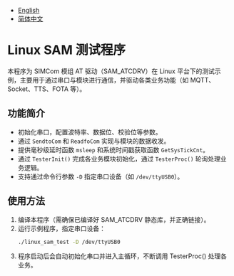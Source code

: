 - [English](README.md)  
- [简体中文](README_cn.md)

# Linux SAM 测试程序

本程序为 SIMCom 模组 AT 驱动（SAM_ATCDRV）在 Linux 平台下的测试示例，主要用于通过串口与模块进行通信，并驱动各类业务功能（如 MQTT、Socket、TTS、FOTA 等）。

## 功能简介

- 初始化串口，配置波特率、数据位、校验位等参数。
- 通过 `SendtoCom` 和 `ReadfoCom` 实现与模块的数据收发。
- 提供毫秒级延时函数 `msleep` 和系统时间戳获取函数 `GetSysTickCnt`。
- 通过 `TesterInit()` 完成各业务模块初始化，通过 `TesterProc()` 轮询处理业务逻辑。
- 支持通过命令行参数 `-D` 指定串口设备（如 `/dev/ttyUSB0`）。

## 使用方法

1. 编译本程序（需确保已编译好 SAM_ATCDRV 静态库，并正确链接）。
2. 运行示例程序，指定串口设备：
   ```sh
   ./linux_sam_test -D /dev/ttyUSB0
3. 程序启动后会自动初始化串口并进入主循环，不断调用 TesterProc() 处理各业务。